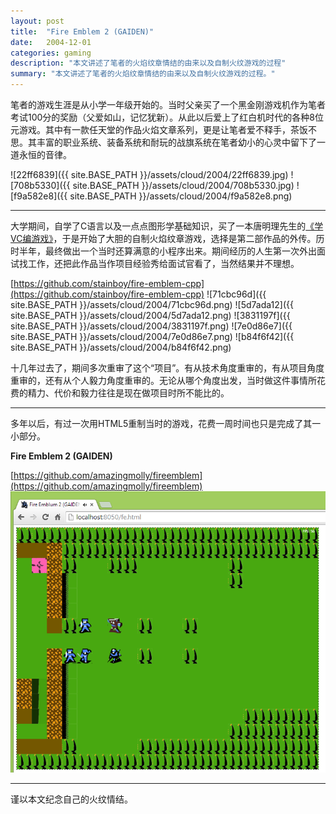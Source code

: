 ```yaml
---
layout: post
title:  "Fire Emblem 2 (GAIDEN)"
date:   2004-12-01
categories: gaming
description: "本文讲述了笔者的火焰纹章情结的由来以及自制火纹游戏的过程"
summary: "本文讲述了笔者的火焰纹章情结的由来以及自制火纹游戏的过程。"
---
```


笔者的游戏生涯是从小学一年级开始的。当时父亲买了一个黑金刚游戏机作为笔者考试100分的奖励（父爱如山，记忆犹新）。从此以后爱上了红白机时代的各种8位元游戏。其中有一款任天堂的作品火焰文章系列，更是让笔者爱不释手，茶饭不思。其丰富的职业系统、装备系统和耐玩的战旗系统在笔者幼小的心灵中留下了一道永恒的音律。

![22ff6839]({{ site.BASE_PATH }}/assets/cloud/2004/22ff6839.jpg)
![708b5330]({{ site.BASE_PATH }}/assets/cloud/2004/708b5330.jpg)
![f9a582e8]({{ site.BASE_PATH }}/assets/cloud/2004/f9a582e8.png)

---

大学期间，自学了C语言以及一点点图形学基础知识，买了一本唐明理先生的[《学VC编游戏》](http://baike.baidu.com/view/11298481.htm)，于是开始了大胆的自制火焰纹章游戏，选择是第二部作品的外传。历时半年，最终做出一个当时还算满意的小程序出来。期间经历的人生第一次外出面试找工作，还把此作品当作项目经验秀给面试官看了，当然结果并不理想。

[https://github.com/stainboy/fire-emblem-cpp](https://github.com/stainboy/fire-emblem-cpp)
![71cbc96d]({{ site.BASE_PATH }}/assets/cloud/2004/71cbc96d.png)
![5d7ada12]({{ site.BASE_PATH }}/assets/cloud/2004/5d7ada12.png)
![3831197f]({{ site.BASE_PATH }}/assets/cloud/2004/3831197f.png)
![7e0d86e7]({{ site.BASE_PATH }}/assets/cloud/2004/7e0d86e7.png)
![b84f6f42]({{ site.BASE_PATH }}/assets/cloud/2004/b84f6f42.png)

十几年过去了，期间多次重审了这个“项目”。有从技术角度重审的，有从项目角度重审的，还有从个人毅力角度重审的。无论从哪个角度出发，当时做这件事情所花费的精力、代价和毅力往往是现在做项目时所不能比的。

---

多年以后，有过一次用HTML5重制当时的游戏，花费一周时间也只是完成了其一小部分。

**Fire Emblem 2 (GAIDEN)**

[https://github.com/amazingmolly/fireemblem](https://github.com/amazingmolly/fireemblem)
![](https://raw.githubusercontent.com/amazingmolly/fireemblem/master/snapshot/fe.capture.png)

---

谨以本文纪念自己的火纹情结。
